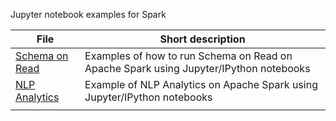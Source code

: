 Jupyter notebook examples for Spark

| File | Short description |
| ------ | ------ |
| [Schema on Read](https://github.com/msyd1/Spark_miscellaneous/blob/main/Schema%20On%20Read.ipynb) | Examples of how to run Schema on Read on Apache Spark using Jupyter/IPython notebooks  |
| [NLP Analytics](https://github.com/msyd1/Spark_miscellaneous/blob/main/NLP%20Analytics%20.ipynb) | Example of NLP Analytics on Apache Spark using Jupyter/IPython notebooks  |
|  |  |
